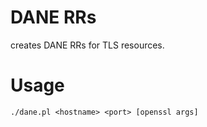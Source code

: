 # DANE RRs

creates DANE RRs for TLS resources.

# Usage

    ./dane.pl <hostname> <port> [openssl args]

